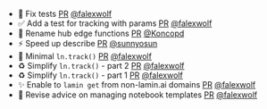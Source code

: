 - 💚 Fix tests [PR](https://github.com/laminlabs/lamin-cli/pull/81) [@falexwolf](https://github.com/falexwolf)
- ✅ Add a test for tracking with params [PR](https://github.com/laminlabs/lamin-cli/pull/80) [@falexwolf](https://github.com/falexwolf)
- 🚚 Rename hub edge functions [PR](https://github.com/laminlabs/lamindb-setup/pull/866) [@Koncopd](https://github.com/Koncopd)
- ⚡️ Speed up describe [PR](https://github.com/laminlabs/lamindb/pull/1973) [@sunnyosun](https://github.com/sunnyosun)
- 🚸 Minimal `ln.track()` [PR](https://github.com/laminlabs/lamindb/pull/1982) [@falexwolf](https://github.com/falexwolf)
- ♻️ Simplify `ln.track()` - part 2 [PR](https://github.com/laminlabs/lamin-cli/pull/78) [@falexwolf](https://github.com/falexwolf)
- ♻️ Simplify `ln.track()` - part 1 [PR](https://github.com/laminlabs/lamin-cli/pull/77) [@falexwolf](https://github.com/falexwolf)
- ✨ Enable to `lamin get` from non-lamin.ai domains [PR](https://github.com/laminlabs/lamin-cli/pull/76) [@falexwolf](https://github.com/falexwolf)
- 📝 Revise advice on managing notebook templates [PR](https://github.com/laminlabs/lamindb/pull/1981) [@falexwolf](https://github.com/falexwolf)
